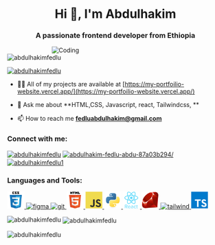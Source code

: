 

<h1 align="center">Hi 👋, I'm Abdulhakim</h1>
<h3 align="center">A passionate frontend developer from Ethiopia</h3>
<img align="right" alt="Coding" width="400" src="https://cdn.dribbble.com/users/1162077/screenshots/3848914/programmer.gif"

  <p align="left"> <img src="https://komarev.com/ghpvc/?username=abdulhakimfedlu&label=Profile%20views&color=0e75b6&style=flat" alt="abdulhakimfedlu" /> </p>

<p align="left"> <a href="https://twitter.com/abdulhakimfedlu" target="blank"><img src="https://img.shields.io/twitter/follow/abdulhakimfedlu?logo=twitter&style=for-the-badge" alt="abdulhakimfedlu" /></a> </p>

- 👨‍💻 All of my projects are available at [https://my-portfoilio-website.vercel.app/](https://my-portfoilio-website.vercel.app/)

- 💬 Ask me about **HTML,CSS, Javascript, react, Tailwindcss, **

- 📫 How to reach me **fedluabdulhakim@gmail.com**
  

<h3 align="left">Connect with me:</h3>
<p align="left">
<a href="https://twitter.com/abdulhakimfedlu" target="blank"><img align="center" src="https://raw.githubusercontent.com/rahuldkjain/github-profile-readme-generator/master/src/images/icons/Social/twitter.svg" alt="abdulhakimfedlu" height="30" width="40" /></a>
<a href="https://linkedin.com/in/abdulhakim-fedlu-abdu-87a03b294/" target="blank"><img align="center" src="https://raw.githubusercontent.com/rahuldkjain/github-profile-readme-generator/master/src/images/icons/Social/linked-in-alt.svg" alt="abdulhakim-fedlu-abdu-87a03b294/" height="30" width="40" /></a>
<a href="https://instagram.com/abdulhakimfedlu1" target="blank"><img align="center" src="https://raw.githubusercontent.com/rahuldkjain/github-profile-readme-generator/master/src/images/icons/Social/instagram.svg" alt="abdulhakimfedlu1" height="30" width="40" /></a>
</p>


<h3 align="left">Languages and Tools:</h3>
<p align="left"> <a href="https://www.w3schools.com/css/" target="_blank" rel="noreferrer"> <img src="https://raw.githubusercontent.com/devicons/devicon/master/icons/css3/css3-original-wordmark.svg" alt="css3" width="40" height="40"/> </a> <a href="https://www.figma.com/" target="_blank" rel="noreferrer"> <img src="https://www.vectorlogo.zone/logos/figma/figma-icon.svg" alt="figma" width="40" height="40"/> </a> <a href="https://git-scm.com/" target="_blank" rel="noreferrer"> <img src="https://www.vectorlogo.zone/logos/git-scm/git-scm-icon.svg" alt="git" width="40" height="40"/> </a> <a href="https://www.w3.org/html/" target="_blank" rel="noreferrer"> <img src="https://raw.githubusercontent.com/devicons/devicon/master/icons/html5/html5-original-wordmark.svg" alt="html5" width="40" height="40"/> </a> <a href="https://developer.mozilla.org/en-US/docs/Web/JavaScript" target="_blank" rel="noreferrer"> <img src="https://raw.githubusercontent.com/devicons/devicon/master/icons/javascript/javascript-original.svg" alt="javascript" width="40" height="40"/> </a> <a href="https://www.python.org" target="_blank" rel="noreferrer"> <img src="https://raw.githubusercontent.com/devicons/devicon/master/icons/python/python-original.svg" alt="python" width="40" height="40"/> </a> <a href="https://reactjs.org/" target="_blank" rel="noreferrer"> <img src="https://raw.githubusercontent.com/devicons/devicon/master/icons/react/react-original-wordmark.svg" alt="react" width="40" height="40"/> </a> <a href="https://www.ruby-lang.org/en/" target="_blank" rel="noreferrer"> <img src="https://raw.githubusercontent.com/devicons/devicon/master/icons/ruby/ruby-original.svg" alt="ruby" width="40" height="40"/> </a> <a href="https://tailwindcss.com/" target="_blank" rel="noreferrer"> <img src="https://www.vectorlogo.zone/logos/tailwindcss/tailwindcss-icon.svg" alt="tailwind" width="40" height="40"/> </a> <a href="https://www.typescriptlang.org/" target="_blank" rel="noreferrer"> <img src="https://raw.githubusercontent.com/devicons/devicon/master/icons/typescript/typescript-original.svg" alt="typescript" width="40" height="40"/> </a> </p>

<p><img align="left" src="https://github-readme-stats.vercel.app/api/top-langs?username=abdulhakimfedlu&show_icons=true&locale=en&layout=compact" alt="abdulhakimfedlu" /></p>


<p>&nbsp;<img align="center" src="https://github-readme-stats.vercel.app/api?username=abdulhakimfedlu&show_icons=true&locale=en" alt="abdulhakimfedlu" /></p>

<p><img align="center" src="https://github-readme-streak-stats.herokuapp.com/?user=abdulhakimfedlu&" alt="abdulhakimfedlu" /></p>
